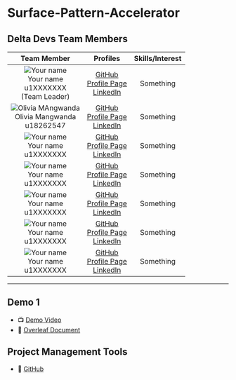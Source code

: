 # Surface-Pattern-Accelerator

## Delta Devs Team Members

| **Team Member** | **Profiles** | **Skills/Interest**
| :-----: | :-----: | :-----: |
![Your name](https://via.placeholder.com/150 "Your name") <br/> Your name <br/> u1XXXXXXX <br/> (Team Leader) | [GitHub](https://github.com/XXXXX) <br/> [Profile Page](https://XXXXXX.github.io/) <br/> [LinkedIn]() <br/> | Something |
![Olivia MAngwanda](https://via.placeholder.com/150 "Olivia Mangwanda") <br/> Olivia Mangwanda <br/> u18262547 <br/> | [GitHub](https://github.com/olivia9469) <br/> [Profile Page](https://olivia9469.github.io/) <br/> [LinkedIn](https://www.linkedin.com/in/olivia-mangwanda-858446160/) <br/> | Something |
![Your name](https://via.placeholder.com/150 "Your name") <br/> Your name <br/> u1XXXXXXX <br/> | [GitHub](https://github.com/XXXXXX) <br/> [Profile Page](https://XXXXXX.github.io/) <br/> [LinkedIn]() <br/> | Something |
![Your name](https://via.placeholder.com/150 "Your name") <br/> Your name <br/> u1XXXXXXX <br/> | [GitHub](https://github.com/XXXXXX) <br/> [Profile Page](https://XXXXXX.github.io/) <br/> [LinkedIn]() <br/> | Something |
![Your name](https://via.placeholder.com/150 "Your name") <br/> Your name <br/> u1XXXXXXX <br/> | [GitHub](https://github.com/XXXXXX) <br/> [Profile Page](https://XXXXXX.github.io/) <br/> [LinkedIn]() <br/> | Something |
![Your name](https://via.placeholder.com/150 "Your name") <br/> Your name <br/> u1XXXXXXX <br/> | [GitHub](https://github.com/XXXXXX) <br/> [Profile Page](https://XXXXXX.github.io/) <br/> [LinkedIn]() <br/> | Something |
![Your name](https://via.placeholder.com/150 "Your name") <br/> Your name <br/> u1XXXXXXX <br/> | [GitHub](https://github.com/XXXXXX) <br/> [Profile Page](https://XXXXXX.github.io/) <br/> [LinkedIn]() <br/> | Something |

---

## Demo 1

* :tv: [Demo Video](https://drive.google.com/open?id=)
* :open_book: [Overleaf Document](https://www.overleaf.com/project/60a24b4cea153ccd4668a39b)


## Project Management Tools

* :open_book: [GitHub](https://github.com/COS301-SE-2021/Surface-Pattern-Accelerator/projects/1)

